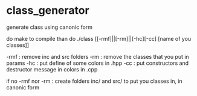 # class_generator
generate class using canonic form

do make to compile
than do ./class [[-rmf]||[-rm]||[-hc][-cc] [name of you classes]]

-rmf : remove inc and src folders
-rm : remove the classes that you put in params
-hc : put define of some colors in .hpp
-cc : put constructors and destructor message in colors in .cpp

if no -rmf nor -rm : create folders inc/ and src/ to put you classes in, in canonic form
